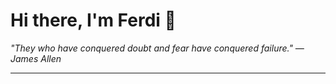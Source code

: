 <h1>Hi there, I'm Ferdi 👋</h1>

<p><em>
  "They who have conquered doubt and fear have conquered failure." — James Allen
</em></p>

---
